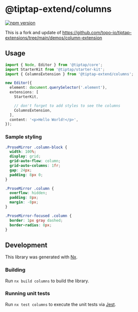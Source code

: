 # @tiptap-extend/columns

[![npm version](https://badge.fury.io/js/@tiptap-extend%2Fcolumns.svg)](https://badge.fury.io/js/@tiptap-extend%2Fcolumns)

This is a fork and update of https://github.com/topo-io/tiptap-extensions/tree/main/demos/column-extension

## Usage

```ts
import { Node, Editor } from '@tiptap/core';
import StarterKit from '@tiptap/starter-kit';
import { ColumnsExtension } from '@tiptap-extend/columns';

new Editor({
  element: document.querySelector('.element'),
  extensions: [
    StarterKit,

    // don't forget to add styles to see the columns
    ColumnsExtension,
  ],
  content: '<p>Hello World!</p>',
});
```

### Sample styling

```css
.ProseMirror .column-block {
  width: 100%;
  display: grid;
  grid-auto-flow: column;
  grid-auto-columns: 1fr;
  gap: 24px;
  padding: 8px 0;
}

.ProseMirror .column {
  overflow: hidden;
  padding: 8px;
  margin: -8px;
}

.ProseMirror-focused .column {
  border: 1px gray dashed;
  border-radius: 8px;
}
```

## Development

This library was generated with [Nx](https://nx.dev).

### Building

Run `nx build columns` to build the library.

### Running unit tests

Run `nx test columns` to execute the unit tests via [Jest](https://jestjs.io).
